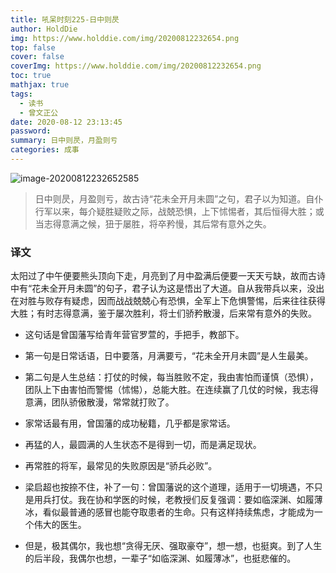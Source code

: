 ```yaml
---
title: 吼呆时刻225-日中则昃
author: HoldDie
img: https://www.holddie.com/img/20200812232654.png
top: false
cover: false
coverImg: https://www.holddie.com/img/20200812232654.png
toc: true
mathjax: true
tags:
  - 读书
  - 曾文正公
date: 2020-08-12 23:13:45
password:
summary: 日中则昃，月盈则亏
categories: 成事
---
```


![image-20200812232652585](https://www.holddie.com/img/20200812232654.png)

> 日中则昃，月盈则亏，故古诗“花未全开月未圆”之句，君子以为知道。自仆行军以来，每介疑胜疑败之际，战兢恐惧，上下怵惕者，其后恒得大胜；或当志得意满之候，狃于屡胜，将卒矜慢，其后常有意外之失。

### 译文

太阳过了中午便要熊头顶向下走，月亮到了月中盈满后便要一天天亏缺，故而古诗中有“花未全开月未圆”的句子，君子认为这是悟出了大道。自从我带兵以来，没出在对胜与败存有疑虑，因而战战兢兢心有恐惧，全军上下危惧警惕，后来往往获得大胜；有时志得意满，鉴于屡次胜利，将士们骄矜散漫，后来常有意外的失败。



- 这句话是曾国藩写给青年营官罗萱的，手把手，教部下。

- 第一句是日常话语，日中要落，月满要亏，“花未全开月未圆”是人生最美。

- 第二句是人生总结：打仗的时候，每当胜败不定，我由害怕而谨慎（恐惧），团队上下由害怕而警惕（怵惕），总能大胜。在连续赢了几仗的时候，我志得意满，团队骄傲散漫，常常就打败了。

- 家常话最有用，曾国藩的成功秘籍，几乎都是家常话。

- 再猛的人，最圆满的人生状态不是得到一切，而是满足现状。

- 再常胜的将军，最常见的失败原因是“骄兵必败”。

- 梁启超也按捺不住，补了一句：曾国藩说的这个道理，适用于一切境遇，不只是用兵打仗。我在协和学医的时候，老教授们反复强调：要如临深渊、如履薄冰，看似最普通的感冒也能夺取患者的生命。只有这样持续焦虑，才能成为一个伟大的医生。
- 但是，极其偶尔，我也想“贪得无厌、强取豪夺”，想一想，也挺爽。到了人生的后半段，我偶尔也想，一辈子“如临深渊、如履薄冰”，也挺悲催的。